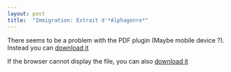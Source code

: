 ```yaml
---
layout: post
title:  "Immigration: Extrait d'*Alphagenre*"
---
```


<object data="/pdf/IMMIGRATION.pdf" type="application/pdf" width="100%" height="800vh" alt="Immigration alphagenre">
  <p>There seems to be a problem with the PDF plugin (Maybe mobile device ?).
  Instead you can <a href="/pdf/IMMIGRATION.pdf">download it</a></p>
</object>

If the browser cannot display the file, you can also [download it](/pdf/IMMIGRATION.pdf)
